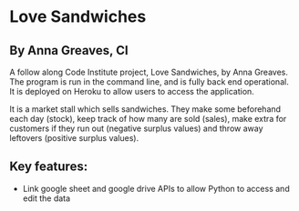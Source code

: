 # Love Sandwiches
## By Anna Greaves, CI  

A follow along Code Institute project, Love Sandwiches, by Anna Greaves.  
The program is run in the command line, and is fully back end operational.   
It is deployed on Heroku to allow users to access the application.

It is a market stall which sells sandwiches. They make some beforehand each day (stock), 
keep track of how many are sold (sales), make extra for customers if they run out (negative surplus values) and 
throw away leftovers (positive surplus values).

## Key features:
- Link google sheet and google drive APIs to allow Python to access and edit the data